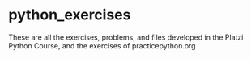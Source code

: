 # python_exercises
These are all the exercises, problems, and files developed in the Platzi Python Course, and the exercises of practicepython.org
